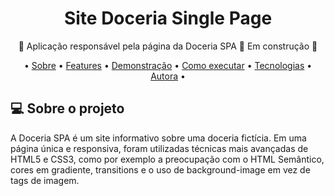 <h1 align="center">Site Doceria Single Page</h1>

<p align="center">🍰 Aplicação responsável pela página da Doceria SPA 🍰 Em construção 🚧</p>

<p align="center">
• <a href="#-sobre-o-projeto">Sobre</a> •
 <a href="#%EF%B8%8F-funcionalidades">Features</a> • 
 <a href="#-demonstra%C3%A7%C3%A3o">Demonstração</a> • 
 <a href="#-como-executar-o-projeto">Como executar</a> • 
 <a href="#-tecnologias">Tecnologias</a> •
 <a href="#%EF%B8%8F-autora">Autora</a> •
</p>

## 💻 Sobre o projeto

A Doceria SPA é um site informativo sobre uma doceria fictícia. Em uma página única e responsiva, foram utilizadas técnicas mais avançadas de HTML5 e CSS3, como por exemplo a preocupação com o HTML Semântico, cores em gradiente, transitions e o uso de background-image em vez de tags de imagem.
